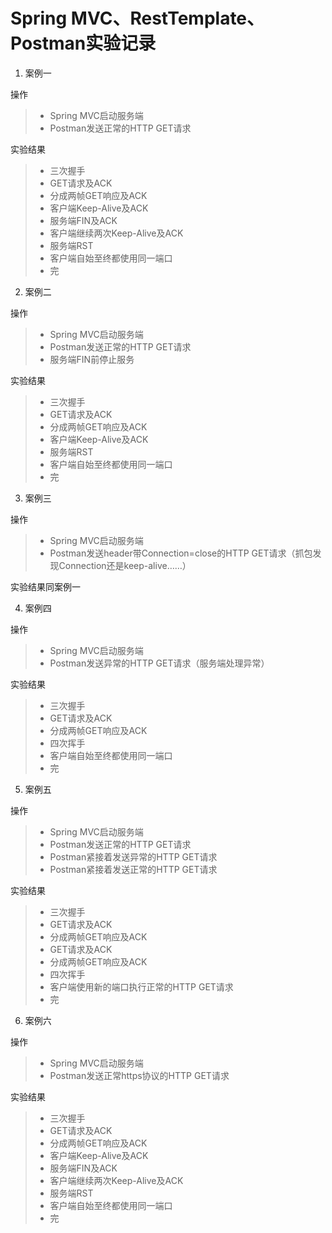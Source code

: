 # Spring MVC、RestTemplate、Postman实验记录

1. 案例一

操作  
> - Spring MVC启动服务端  
> - Postman发送正常的HTTP GET请求

实验结果  
> - 三次握手  
> - GET请求及ACK  
> - 分成两帧GET响应及ACK  
> - 客户端Keep-Alive及ACK  
> - 服务端FIN及ACK  
> - 客户端继续两次Keep-Alive及ACK  
> - 服务端RST  
> - 客户端自始至终都使用同一端口  
> - 完

2. 案例二

操作  
> - Spring MVC启动服务端  
> - Postman发送正常的HTTP GET请求  
> - 服务端FIN前停止服务

实验结果  
> - 三次握手  
> - GET请求及ACK  
> - 分成两帧GET响应及ACK  
> - 客户端Keep-Alive及ACK  
> - 服务端RST  
> - 客户端自始至终都使用同一端口  
> - 完

3. 案例三

操作  
> - Spring MVC启动服务端  
> - Postman发送header带Connection=close的HTTP GET请求（抓包发现Connection还是keep-alive……）

实验结果同案例一

4. 案例四

操作  
> - Spring MVC启动服务端  
> - Postman发送异常的HTTP GET请求（服务端处理异常）

实验结果  
> - 三次握手  
> - GET请求及ACK  
> - 分成两帧GET响应及ACK  
> - 四次挥手  
> - 客户端自始至终都使用同一端口  
> - 完

5. 案例五

操作  
> - Spring MVC启动服务端  
> - Postman发送正常的HTTP GET请求  
> - Postman紧接着发送异常的HTTP GET请求  
> - Postman紧接着发送正常的HTTP GET请求

实验结果  
> - 三次握手  
> - GET请求及ACK  
> - 分成两帧GET响应及ACK  
> - GET请求及ACK  
> - 分成两帧GET响应及ACK  
> - 四次挥手  
> - 客户端使用新的端口执行正常的HTTP GET请求  
> - 完

6. 案例六

操作  
> - Spring MVC启动服务端  
> - Postman发送正常https协议的HTTP GET请求

实验结果  
> - 三次握手  
> - GET请求及ACK  
> - 分成两帧GET响应及ACK  
> - 客户端Keep-Alive及ACK  
> - 服务端FIN及ACK  
> - 客户端继续两次Keep-Alive及ACK  
> - 服务端RST  
> - 客户端自始至终都使用同一端口  
> - 完
